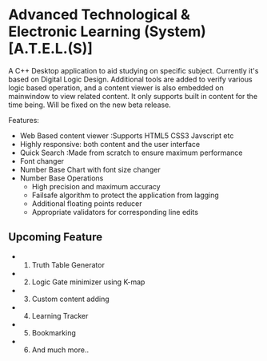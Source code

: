 # Advanced Technological & Electronic Learning (System) [A.T.E.L.(S)]

A C++ Desktop application to aid studying on specific subject. Currently it's based on Digital Logic Design. Additional tools are added to verify various logic based operation, and a content viewer is also embedded on mainwindow to view related content. It only supports built in content for the time being. Will be fixed on the new beta release. 

Features:
* Web Based content viewer :Supports HTML5 CSS3 Javscript etc
* Highly responsive: both content and the user interface
* Quick Search :Made from scratch to ensure maximum performance
* Font changer
* Number Base Chart with font size changer
* Number Base Operations
  * High precision and maximum accuracy
  * Failsafe algorithm to protect the application from lagging
  * Additional floating points reducer
  * Appropriate validators for corresponding line edits

## Upcoming Feature
* 1. Truth Table Generator
* 2. Logic Gate minimizer using K-map
* 3. Custom content adding
* 4. Learning Tracker
* 5. Bookmarking 
* 6. And much more.. 
